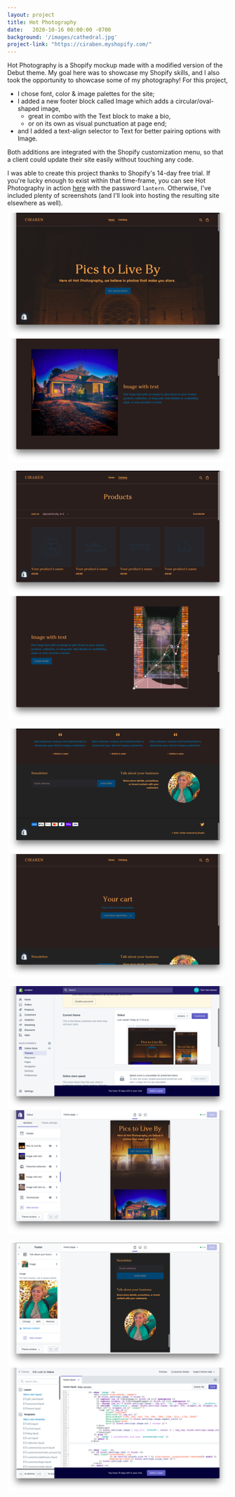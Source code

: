 ```yaml
---
layout: project
title: Hot Photography 
date:   2020-10-16 00:00:00 -0700
background: '/images/cathedral.jpg'
project-link: "https://ciraben.myshopify.com/"
---
```


Hot Photography is a Shopify mockup made with a modified version of the Debut theme. 
My goal here was to showcase my Shopify skills, and I also took the opportunity to showcase some of my photography! For this project,

* I chose font, color & image palettes for the site;
* I added a new footer block called Image which adds a circular/oval-shaped image,
  * great in combo with the Text block to make a bio,
  * or on its own as visual punctuation at page end;
* and I added a text-align selector to Text for better pairing options with Image.

Both additions are integrated with the Shopify customization menu, so that a client could update their site easily without touching any code.


I was able to create this project thanks to Shopify's 14-day free trial. If you're  lucky enough to exist within that time-frame, you can see Hot Photography in action [here](https://ciraben.myshopify.com/) with the password `lantern`. 
Otherwise, I've included plenty of screenshots (and I'll look into hosting the resulting site elsewhere as well).

<div class="container border rounded py-3">
  <div class="row">
    <div class="col-md-6">
      <img class="img-fluid mw-50" src="/images/Hot-Photography/hero.png">
    </div>
    <div class="col-md-6">
      <img class="img-fluid mw-50" src="/images/Hot-Photography/photo-text.png">
    </div>
  </div>
  <br>
  <div class="row">
    <div class="col-md-6">
      <img class="img-fluid mw-50" src="/images/Hot-Photography/products.png">
    </div>
    <div class="col-md-6">
      <img class="img-fluid mw-50" src="/images/Hot-Photography/curves.png">
    </div>
  </div>
  <br>
  <div class="row">
    <div class="col-md-6">
      <img class="img-fluid mw-50" src="/images/Hot-Photography/footer.png">
    </div>
    <div class="col-md-6">
      <img class="img-fluid mw-50" src="/images/Hot-Photography/cart.png">
    </div>
  </div>
  <br>
  <div class="row">
    <div class="col-md-6">
      <img class="img-fluid mw-50" src="/images/Hot-Photography/edit-theme.png">
    </div>
    <div class="col-md-6">
      <img class="img-fluid mw-50" src="/images/Hot-Photography/mobile.png">
    </div>
  </div>
  <br>
  <div class="row">
    <div class="col-md-6">
      <img class="img-fluid mw-50" src="/images/Hot-Photography/customize-footer.png">
    </div>
    <div class="col-md-6">
      <img class="img-fluid mw-50" src="/images/Hot-Photography/block-cases.png">
    </div>
  </div>
</div>


